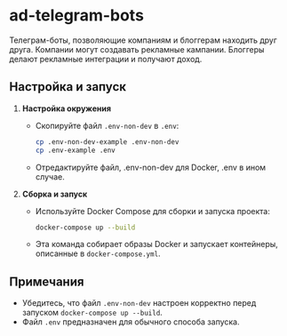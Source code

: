 # ad-telegram-bots

Телеграм-боты, позволяющие компаниям и блоггерам находить друг друга. 
Компании могут создавать рекламные кампании. Блоггеры делают рекламные интеграции и получают доход.


## Настройка и запуск

1. **Настройка окружения**
   - Скопируйте файл `.env-non-dev` в `.env`:
     ```bash
     cp .env-non-dev-example .env-non-dev
     cp .env-example .env
     ```
   - Отредактируйте файл, .env-non-dev для Docker, .env в ином случае.

2. **Сборка и запуск**
   - Используйте Docker Compose для сборки и запуска проекта:
     ```bash
     docker-compose up --build
     ```
   - Эта команда собирает образы Docker и запускает контейнеры, описанные в `docker-compose.yml`.


## Примечания
- Убедитесь, что файл `.env-non-dev` настроен корректно перед запуском `docker-compose up --build`.
- Файл `.env` предназначен для обычного способа запуска.